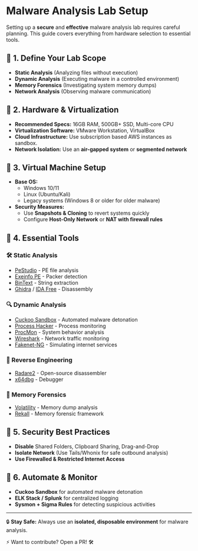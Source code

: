 # Malware Analysis Lab Setup

Setting up a **secure** and **effective** malware analysis lab requires careful planning. This guide covers everything from hardware selection to essential tools.

## 🔹 1. Define Your Lab Scope
- **Static Analysis** (Analyzing files without execution)
- **Dynamic Analysis** (Executing malware in a controlled environment)
- **Memory Forensics** (Investigating system memory dumps)
- **Network Analysis** (Observing malware communication)

## 🔹 2. Hardware & Virtualization
- **Recommended Specs:** 16GB RAM, 500GB+ SSD, Multi-core CPU
- **Virtualization Software:** VMware Workstation, VirtualBox
- **Cloud Infrastructure:** Use subscription based AWS instances as sandbox.
- **Network Isolation:** Use an **air-gapped system** or **segmented network**

## 🔹 3. Virtual Machine Setup
- **Base OS:**
  - Windows 10/11
  - Linux (Ubuntu/Kali)
  - Legacy systems (Windows 8 or older for older malware)
- **Security Measures:**
  - Use **Snapshots & Cloning** to revert systems quickly
  - Configure **Host-Only Network** or **NAT with firewall rules**

## 🔹 4. Essential Tools
### 🛠 Static Analysis
- [PeStudio](https://www.winitor.com/) - PE file analysis
- [Exeinfo PE](http://www.exeinfo.xn.pl/) - Packer detection
- [BinText](https://www.mcafee.com/enterprise/en-us/threat-intelligence/mcafee-labs.html) - String extraction
- [Ghidra](https://ghidra-sre.org/) / [IDA Free](https://hex-rays.com/ida-free/) - Disassembly

### 🔍 Dynamic Analysis
- [Cuckoo Sandbox](https://cuckoosandbox.org/) - Automated malware detonation
- [Process Hacker](https://processhacker.sourceforge.io/) - Process monitoring
- [ProcMon](https://docs.microsoft.com/en-us/sysinternals/downloads/procmon) - System behavior analysis
- [Wireshark](https://www.wireshark.org/) - Network traffic monitoring
- [Fakenet-NG](https://github.com/fireeye/flare-fakenet-ng) - Simulating internet services

### 🧠 Reverse Engineering
- [Radare2](https://rada.re/n/) - Open-source disassembler
- [x64dbg](https://x64dbg.com/) - Debugger

### 📝 Memory Forensics
- [Volatility](https://github.com/volatilityfoundation/volatility) - Memory dump analysis
- [Rekall](https://github.com/google/rekall) - Memory forensic framework

## 🔹 5. Security Best Practices
- **Disable** Shared Folders, Clipboard Sharing, Drag-and-Drop
- **Isolate Network** (Use Tails/Whonix for safe outbound analysis)
- **Use Firewalled & Restricted Internet Access**

## 🔹 6. Automate & Monitor
- **Cuckoo Sandbox** for automated malware detonation
- **ELK Stack / Splunk** for centralized logging
- **Sysmon + Sigma Rules** for detecting suspicious activities

---
🔒 **Stay Safe:** Always use an **isolated, disposable environment** for malware analysis.

⚡ Want to contribute? Open a PR! 🛠
